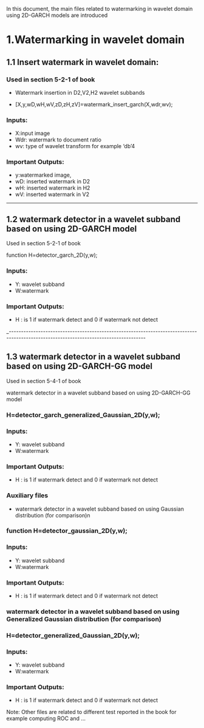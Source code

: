 
In this document, the main files related to watermarking in wavelet domain using 2D-GARCH models are introduced 


# 1.Watermarking in wavelet domain
## 1.1	Insert watermark in wavelet domain:

### Used in section 5-2-1 of book
- 	Watermark insertion in D2,V2,H2 wavelet subbands 
	
- 	[X,y,wD,wH,wV,zD,zH,zV]=watermark_insert_garch(X,wdr,wv);

###	Inputs:
-	X:input image
-	Wdr: watermark to document ratio
-	wv: type of wavelet transform for example ‘db’4
###	Important Outputs:
-	y:watermarked image, 
-	wD: inserted watermark in D2
-	wH: inserted watermark in H2
-	wV: inserted watermark in V2
------------------------------------------------------------------------------------------------------------------------------------------


## 1.2	 watermark detector in a wavelet subband based on using 2D-GARCH model

Used in section 5-2-1 of book

function H=detector_garch_2D(y,w);
### Inputs:
-	Y: wavelet subband
-	W:watermark

 
 ### Important Outputs:
-	H : is 1 if watermark detect and 0 if watermark not detect 

_--------------------------------------------------------------------------------------------------------------------------------------
## 1.3	watermark detector in a wavelet subband based on using 2D-GARCH-GG model

Used in section 5-4-1 of book

watermark detector in a wavelet subband based on using 2D-GARCH-GG model

### H=detector_garch_generalized_Gaussian_2D(y,w);

### Inputs:
-	Y: wavelet subband
-	W:watermark

 
 ### Important Outputs:
-	H : is 1 if watermark detect and 0 if watermark not detect 



### Auxiliary files 
-	watermark detector in a wavelet subband based on using Gaussian distribution (for comparison)n 

### function H=detector_gaussian_2D(y,w);

### Inputs:
-	Y: wavelet subband
-	W:watermark

 
 ### Important Outputs:
 - H : is 1 if watermark detect and 0 if watermark not detect 

 ### watermark detector in a wavelet subband based on using Generalized Gaussian distribution (for comparison)

### H=detector_generalized_Gaussian_2D(y,w);


### Inputs:
-	Y: wavelet subband
-	W:watermark

 ### Important Outputs:
-	H : is 1 if watermark detect and 0 if watermark not detect 



Note: Other files are related to different test reported in the book for example computing ROC and …









